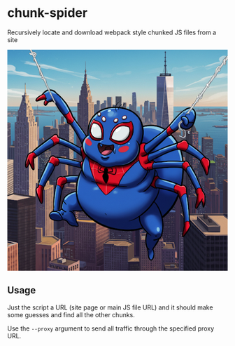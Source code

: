 # chunk-spider

Recursively locate and download webpack style chunked JS files from a site

![Chunk Spider](chunk-spider.png)

## Usage

Just the script a URL (site page or main JS file URL) and it should make some guesses and find all the other chunks.

Use the `--proxy` argument to send all traffic through the specified proxy URL.
